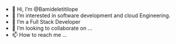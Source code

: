 - 👋 Hi, I’m @Bamideletitilope
- 👀 I’m interested in software development and cloud Engineering.
- 🌱 I’m a Full Stack Developer
- 💞️ I’m looking to collaborate on ...
- 📫 How to reach me ...

<!---
Bamideletitilope/Bamideletitilope is a ✨ special ✨ repository because its `README.md` (this file) appears on your GitHub profile.
You can click the Preview link to take a look at your changes.
--->
